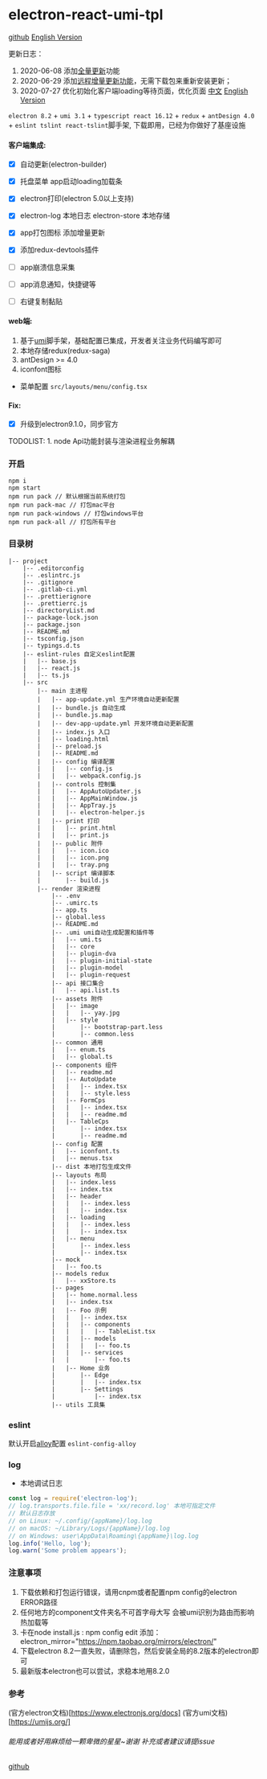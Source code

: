 # electron-react-umi-tpl

[github](https://github.com/qld-cf/electron-react-tpl)
[English Version](https://github.com/qld-cf/electron-react-tpl/blob/master/README_EN.md)


更新日志：

1. 2020-06-08 添加[全量更新](https://segmentfault.com/a/1190000016674982)功能
2. 2020-06-29 添加[远程增量更新功能](https://github.com/qld-cf/electron-react-tpl/blob/master/docs/PART_UPDATE.md)，无需下载包来重新安装更新；
3. 2020-07-27 优化初始化客户端loading等待页面，优化页面
[中文](https://github.com/qld-cf/electron-react-tpl/blob/master/docs/CHANGE_LOG.md)
[English Version](https://github.com/qld-cf/electron-react-tpl/blob/master/docs/CHANGE_LOG_EN.md)



`electron 8.2` + `umi 3.1` + `typescript react 16.12` + `redux` + `antDesign 4.0` + `eslint tslint react-tslint`脚手架, 下载即用，已经为你做好了基座设施

#### 客户端集成:
- [x] 自动更新(electron-builder)
- [x] 托盘菜单 app启动loading加载条
- [x] electron打印(electron 5.0以上支持)
- [x] electron-log 本地日志  electron-store 本地存储
- [x] app打包图标 添加增量更新
- [x] 添加redux-devtools插件
- [ ] app崩溃信息采集
- [ ] app消息通知，快捷键等
- [ ] 右键复制黏贴



#### web端:
1. 基于[umi](https://umijs.org/zh-CN)脚手架，基础配置已集成，开发者关注业务代码编写即可
2. 本地存储redux(redux-saga)
3. antDesign >= 4.0
4. iconfont图标

- 菜单配置 `src/layouts/menu/config.tsx`


#### Fix:
- [x] 升级到electron9.1.0，同步官方


TODOLIST:  1. node Api功能封装与渲染进程业务解耦


### 开启

```
npm i
npm start
npm run pack // 默认根据当前系统打包
npm run pack-mac // 打包mac平台
npm run pack-windows // 打包windows平台
npm run pack-all // 打包所有平台
```


### 目录树
```
|-- project
    |-- .editorconfig
    |-- .eslintrc.js
    |-- .gitignore
    |-- .gitlab-ci.yml
    |-- .prettierignore
    |-- .prettierrc.js
    |-- directoryList.md
    |-- package-lock.json
    |-- package.json
    |-- README.md
    |-- tsconfig.json
    |-- typings.d.ts
    |-- eslint-rules 自定义eslint配置
    |   |-- base.js
    |   |-- react.js
    |   |-- ts.js
    |-- src
        |-- main 主进程
        |   |-- app-update.yml 生产环境自动更新配置
        |   |-- bundle.js 自动生成
        |   |-- bundle.js.map
        |   |-- dev-app-update.yml 开发环境自动更新配置
        |   |-- index.js 入口
        |   |-- loading.html
        |   |-- preload.js
        |   |-- README.md
        |   |-- config 编译配置
        |   |   |-- config.js
        |   |   |-- webpack.config.js
        |   |-- controls 控制集
        |   |   |-- AppAutoUpdater.js
        |   |   |-- AppMainWindow.js
        |   |   |-- AppTray.js
        |   |   |-- electron-helper.js
        |   |-- print 打印
        |   |   |-- print.html
        |   |   |-- print.js
        |   |-- public 附件
        |   |   |-- icon.ico
        |   |   |-- icon.png
        |   |   |-- tray.png
        |   |-- script 编译脚本
        |       |-- build.js
        |-- render 渲染进程
            |-- .env
            |-- .umirc.ts
            |-- app.ts
            |-- global.less
            |-- README.md
            |-- .umi umi自动生成配置和插件等
            |   |-- umi.ts
            |   |-- core
            |   |-- plugin-dva
            |   |-- plugin-initial-state
            |   |-- plugin-model
            |   |-- plugin-request
            |-- api 接口集合
            |   |-- api.list.ts
            |-- assets 附件
            |   |-- image
            |   |   |-- yay.jpg
            |   |-- style
            |       |-- bootstrap-part.less
            |       |-- common.less
            |-- common 通用
            |   |-- enum.ts
            |   |-- global.ts
            |-- components 组件
            |   |-- readme.md
            |   |-- AutoUpdate
            |   |   |-- index.tsx
            |   |   |-- style.less
            |   |-- FormCps
            |   |   |-- index.tsx
            |   |   |-- readme.md
            |   |-- TableCps
            |       |-- index.tsx
            |       |-- readme.md
            |-- config 配置
            |   |-- iconfont.ts
            |   |-- menus.tsx
            |-- dist 本地打包生成文件
            |-- layouts 布局
            |   |-- index.less
            |   |-- index.tsx
            |   |-- header
            |   |   |-- index.less
            |   |   |-- index.tsx
            |   |-- loading
            |   |   |-- index.less
            |   |   |-- index.tsx
            |   |-- menu
            |       |-- index.less
            |       |-- index.tsx
            |-- mock
            |   |-- foo.ts
            |-- models redux
            |   |-- xxStore.ts
            |-- pages
            |   |-- home.normal.less
            |   |-- index.tsx
            |   |-- Foo 示例
            |   |   |-- index.tsx
            |   |   |-- components
            |   |   |   |-- TableList.tsx
            |   |   |-- models
            |   |   |   |-- foo.ts
            |   |   |-- services
            |   |       |-- foo.ts
            |   |-- Home 业务
            |       |-- Edge
            |       |   |-- index.tsx
            |       |-- Settings
            |           |-- index.tsx
            |-- utils 工具集

```

### eslint
默认开启[alloy](https://github.com/AlloyTeam/eslint-config-alloy)配置
`eslint-config-alloy`



### log

- 本地调试日志

```js
const log = require('electron-log');
// log.transports.file.file = 'xx/record.log' 本地可指定文件
// 默认日志存放
// on Linux: ~/.config/{appName}/log.log
// on macOS: ~/Library/Logs/{appName}/log.log
// on Windows: user\AppData\Roaming\{appName}\log.log
log.info('Hello, log');
log.warn('Some problem appears');
```

### 注意事项

1. 下载依赖和打包运行错误，请用cnpm或者配置npm config的electron ERROR路径
2. 任何地方的component文件夹名不可首字母大写 会被umi识别为路由而影响热加载等
3. 卡在node install.js : npm config edit 添加：electron_mirror="https://npm.taobao.org/mirrors/electron/"
4. 下载electron 8.2一直失败，请删除包，然后安装全局的8.2版本的electron即可
5. 最新版本electron也可以尝试，求稳本地用8.2.0

### 参考

(官方electron文档)[https://www.electronjs.org/docs]
(官方umi文档)[https://umijs.org/]

###### 能用或者好用麻烦给一颗卑微的星星~谢谢  补充或者建议请提issue



[github](https://github.com/qld-cf/electron-react-tpl)
